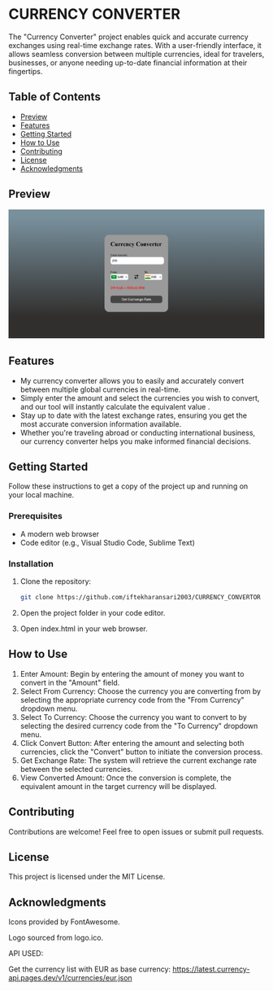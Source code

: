 # CURRENCY CONVERTER 

The "Currency Converter" project enables quick and accurate currency exchanges using real-time exchange rates. With a user-friendly interface, it allows seamless conversion between multiple currencies, ideal for travelers, businesses, or anyone needing up-to-date financial information at their fingertips.

## Table of Contents 

- [Preview](#preview)
- [Features](#features)
- [Getting Started](#getting-started)
- [How to Use](#how-to-Use)
- [Contributing](#contributing)
- [License](#license)
- [Acknowledgments](#acknowledgments)

## Preview
![preview.png](assets/Preview.png?raw=true)

## Features
- My currency converter allows you to easily and accurately convert between multiple global currencies in real-time.
- Simply enter the amount and select the currencies you wish to convert, and our tool will instantly calculate the equivalent value .
- Stay up to date with the latest exchange rates, ensuring you get the most accurate conversion information available.
- Whether you're traveling abroad or conducting international business, our currency converter helps you make informed financial decisions.

## Getting Started 
Follow these instructions to get a copy of the project up and running on your local machine.

### Prerequisites
- A modern web browser
- Code editor (e.g., Visual Studio Code, Sublime Text)

### Installation
1. Clone the repository:
   ```bash
   git clone https://github.com/iftekharansari2003/CURRENCY_CONVERTOR
   ```

3. Open the project folder in your code editor.

4. Open index.html in your web browser.

## How to Use
1. Enter Amount: Begin by entering the amount of money you want to convert in the "Amount" field.
2. Select From Currency: Choose the currency you are converting from by selecting the appropriate currency code from the "From Currency" dropdown menu.
3. Select To Currency: Choose the currency you want to convert to by selecting the desired currency code from the "To Currency" dropdown menu.
4. Click Convert Button: After entering the amount and selecting both currencies, click the "Convert" button to initiate the conversion process.
5. Get Exchange Rate: The system will retrieve the current exchange rate between the selected currencies.
6. View Converted Amount: Once the conversion is complete, the equivalent amount in the target currency will be displayed.


## Contributing
Contributions are welcome! Feel free to open issues or submit pull requests.

## License
This project is licensed under the MIT License.

## Acknowledgments
Icons provided by FontAwesome.

Logo sourced from logo.ico.

API USED:

Get the currency list with EUR as base currency:
https://latest.currency-api.pages.dev/v1/currencies/eur.json
